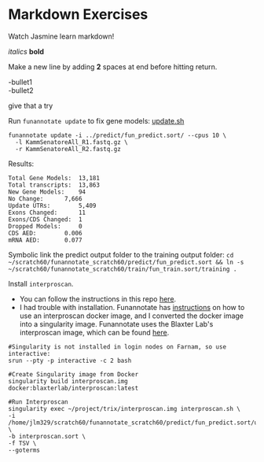 Markdown Exercises
=========================
Watch Jasmine learn markdown!

*italics*
**bold**

Make a new line by adding **2** spaces at end before hitting return.

-bullet1  
-bullet2  


give that a try


Run ```funannotate update``` to fix gene models: [update.sh](./update.sh)
```  
funannotate update -i ../predict/fun_predict.sort/ --cpus 10 \
  -l KammSenatoreAll_R1.fastq.gz \
  -r KammSenatoreAll_R2.fastq.gz	
```  
Results:   
```   
Total Gene Models:	13,181
Total transcripts:	13,863
New Gene Models:	94
No Change:		7,666
Update UTRs:		5,409
Exons Changed:		11
Exons/CDS Changed:	1
Dropped Models:		0
CDS AED:		0.006
mRNA AED:		0.077
```  

Symbolic link the predict output folder to the training output folder: ```cd ~/scratch60/funannotate_scratch60/predict/fun_predict.sort && ln -s ~/scratch60/funannotate_scratch60/train/fun_train.sort/training .```  

Install ```interproscan```.  
- You can follow the instructions in this repo [here](https://github.com/dunnlab/xenoturbella_annotation#functional-annotation).   
- I had trouble with installation. Funannotate has [instructions](https://funannotate.readthedocs.io/en/latest/tutorials.html) on how to use an interproscan docker image, and I converted the docker image into a singularity image. Funannotate uses the Blaxter Lab's interproscan image, which can be found [here](https://hub.docker.com/r/blaxterlab/interproscan/).  
```  
#Singularity is not installed in login nodes on Farnam, so use interactive:  
srun --pty -p interactive -c 2 bash

#Create Singularity image from Docker 
singularity build interproscan.img docker:blaxterlab/interproscan:latest

#Run Interproscan
singularity exec ~/project/trix/interproscan.img interproscan.sh \
-i /home/jlm329/scratch60/funannotate_scratch60/predict/fun_predict.sort/update_results/Trichoplax_adhaerens.proteins.fa \
-b interproscan.sort \
-f TSV \
--goterms

```  


